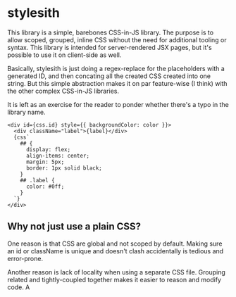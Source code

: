# stylesith

This library is a simple, barebones CSS-in-JS library.
The purpose is to allow scoped, grouped, inline CSS without
the need for additional tooling or syntax. This library is intended
for server-rendered JSX pages, but it's possible to use it on client-side
as well.

Basically, stylesith is just doing a regex-replace for the placeholders with
a generated ID, and then concating all the created CSS created into one string.
But this simple abstraction makes it on par feature-wise (I think) with the
other complex CSS-in-JS libraries.

It is left as an exercise for the reader to ponder
whether there's a typo in the library name.

```tsx
<div id={css.id} style={{ backgroundColor: color }}>
  <div className="label">{label}</div>
  {css`
    ## {
      display: flex;
      align-items: center;
      margin: 5px;
      border: 1px solid black;
    }
    ## .label {
      color: #0ff;
    }
  `}
</div>
```

## Why not just use a plain CSS?

One reason is that CSS are global and not scoped by default.
Making sure an id or className is unique and doesn't
clash accidentally is tedious and error-prone.

Another reason is lack of locality when using a separate CSS file.
Grouping related and tightly-coupled together makes it
easier to reason and modify code. A <style> can avoid
creating separate files, but it still has the problem
of not being scoped by default. And when using JSX components,
embedding these styles directly inside the component could
possibly result in a larger generated HTML output.

## Why not just use the inline style attribute: <div style="...">?

Inline styles are quite limited in that it doesn't allow
more sophisticated selectors, and it's possible also to generate
quite a large HTML page output if more complex inline styles
are created with components.

## Examples

See `testpage.tsx` and `testpage-formatted-output.html`

## TODO

- add more documentation
- add installation instructions
- generate npm package
